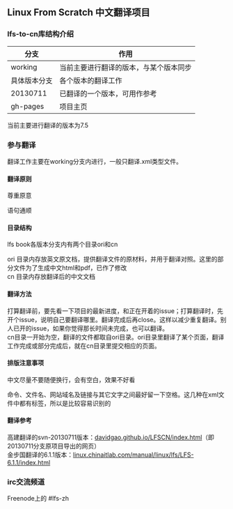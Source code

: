 ## Linux From Scratch 中文翻译项目


### lfs-to-cn库结构介绍
|分支|作用|
|-----|-----|
|working|当前主要进行翻译的版本，与某个版本同步|
|具体版本分支|各个版本的翻译工作|
|20130711|已翻译的一个版本，可用作参考|
|gh-pages|项目主页|
当前主要进行翻译的版本为7.5


### 参与翻译
翻译工作主要在working分支内进行，一般只翻译.xml类型文件。
#### 翻译原则
尊重原意

语句通顺

#### 目录结构
lfs book各版本分支内有两个目录ori和cn  

ori 目录内存放英文原文档，提供翻译文件的原材料，并用于翻译对照。这里的部分文件为了生成中文html和pdf，已作了修改  
cn  目录内存放翻译后的中文文档

#### 翻译方法
打算翻译前，要先看一下项目的最新进度，和正在开着的issue；打算翻译时，先开个issue，说明自己要翻译哪里。翻译完成后再close。这样以减少重复翻译。别人已开的issue，如果你觉得那长时间未完成，也可以翻译。  
cn目录一开始为空，翻译的文件都取自ori目录。ori目录里翻译了某个页面，翻译工作完成或部分完成后，就在cn目录里提交相应的页面。

#### 排版注意事项
中文尽量不要随便换行，会有空白，效果不好看

命令、文件名、网站域名及链接与其它文字之间最好留一下空格。这几种在xml文件中都有标签，所以是比较容易识别的

#### 翻译参考
高建翻译的svn-20130711版本：<a href="https://davidgao.github.io/LFSCN/index.html" target="_blank">davidgao.github.io/LFSCN/index.html</a>（即20130711分支原项目导出的网页）  
金步国翻译的6.1.1版本：<a href="http://linux.chinaitlab.com/manual/linux/lfs/LFS-6.1.1/index.html" target="_blank">linux.chinaitlab.com/manual/linux/lfs/LFS-6.1.1/index.html</a>


### irc交流频道
Freenode上的 \#lfs-zh
